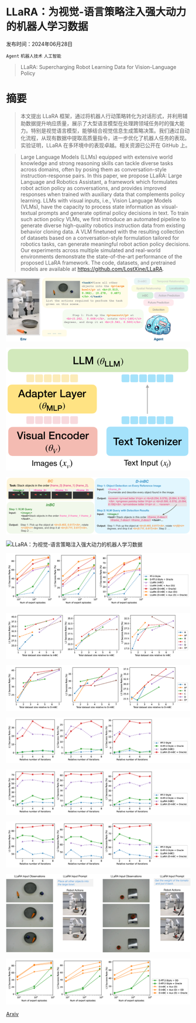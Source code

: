 # LLaRA：为视觉-语言策略注入强大动力的机器人学习数据

发布时间：2024年06月28日

`Agent` `机器人技术` `人工智能`

> LLaRA: Supercharging Robot Learning Data for Vision-Language Policy

# 摘要

> 本文提出 LLaRA 框架，通过将机器人行动策略转化为对话形式，并利用辅助数据提升响应质量，展示了大型语言模型在处理跨领域任务时的强大能力。特别是视觉语言模型，能够结合视觉信息生成策略决策。我们通过自动化流程，从现有数据中提取高质量指令，进一步优化了机器人任务的表现。实验证明，LLaRA 在多环境中的表现卓越。相关资源已公开在 GitHub 上。

> Large Language Models (LLMs) equipped with extensive world knowledge and strong reasoning skills can tackle diverse tasks across domains, often by posing them as conversation-style instruction-response pairs. In this paper, we propose LLaRA: Large Language and Robotics Assistant, a framework which formulates robot action policy as conversations, and provides improved responses when trained with auxiliary data that complements policy learning. LLMs with visual inputs, i.e., Vision Language Models (VLMs), have the capacity to process state information as visual-textual prompts and generate optimal policy decisions in text. To train such action policy VLMs, we first introduce an automated pipeline to generate diverse high-quality robotics instruction data from existing behavior cloning data. A VLM finetuned with the resulting collection of datasets based on a conversation-style formulation tailored for robotics tasks, can generate meaningful robot action policy decisions. Our experiments across multiple simulated and real-world environments demonstrate the state-of-the-art performance of the proposed LLaRA framework. The code, datasets, and pretrained models are available at https://github.com/LostXine/LLaRA.

![LLaRA：为视觉-语言策略注入强大动力的机器人学习数据](../../../paper_images/2406.20095/x1.png)

![LLaRA：为视觉-语言策略注入强大动力的机器人学习数据](../../../paper_images/2406.20095/x2.png)

![LLaRA：为视觉-语言策略注入强大动力的机器人学习数据](../../../paper_images/2406.20095/x3.png)

![LLaRA：为视觉-语言策略注入强大动力的机器人学习数据](../../../paper_images/2406.20095/datasets-v2.png)

![LLaRA：为视觉-语言策略注入强大动力的机器人学习数据](../../../paper_images/2406.20095/x4.png)

![LLaRA：为视觉-语言策略注入强大动力的机器人学习数据](../../../paper_images/2406.20095/x5.png)

![LLaRA：为视觉-语言策略注入强大动力的机器人学习数据](../../../paper_images/2406.20095/x6.png)

![LLaRA：为视觉-语言策略注入强大动力的机器人学习数据](../../../paper_images/2406.20095/x7.png)

![LLaRA：为视觉-语言策略注入强大动力的机器人学习数据](../../../paper_images/2406.20095/x8.png)

![LLaRA：为视觉-语言策略注入强大动力的机器人学习数据](../../../paper_images/2406.20095/x9.png)

![LLaRA：为视觉-语言策略注入强大动力的机器人学习数据](../../../paper_images/2406.20095/x10.png)

![LLaRA：为视觉-语言策略注入强大动力的机器人学习数据](../../../paper_images/2406.20095/x11.png)

[Arxiv](https://arxiv.org/abs/2406.20095)